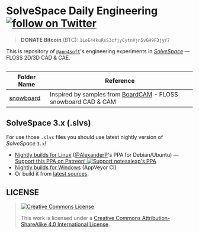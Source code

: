 # SolveSpace Daily Engineering [![follow on Twitter](https://img.shields.io/twitter/follow/app4soft?style=social&logo=twitter)](https://twitter.com/search?q=solvespace+from%3Aapp4soft)

> **DONATE Bitcoin** (BTC): `1LoE44kuRsS3cfjyCytnVjn5vGH9F3jyY7`

This is repository of [`@app4soft`](https://twitter.com/app4soft)'s engineering experiments in [*SolveSpace*](https://solvespace.com) — FLOSS 2D/3D CAD &amp; CAE.

## 

| Folder Name | Reference |
| ---- | ---- |
| [snowboard](snowboard/) | Inspired by samples from [BoardCAM](https://github.com/BoardCAM/BoardCAM) - FLOSS snowboard CAD & CAM |

## SolveSpace 3.x (.slvs)

For use those `.slvs` files you should use latest nightly version of *SolveSpace* `3.x`!

- [Nightly builds for Linux](https://notesalexp.org) ([@AlexanderP](http://github.com/alexanderp)'s PPA for Debian/Ubuntu) — [Support this PPA on Patreon! ![Support `notesalexp`'s PPA](https://img.shields.io/endpoint.svg?url=https%3A%2F%2Fshieldsio-patreon.herokuapp.com%2Fnotesalexp&style=for-the-badge)](https://www.patreon.com/notesalexp)
- [Nightly builds for Windows](https://ci.appveyor.com/project/whitequark/solvespace/build/artifacts) (AppVeyor CI)
- Or build it from [latest sources](https://github.com/solvespace/solvespace).

## LICENSE

> [![Creative Commons License](https://i.creativecommons.org/l/by-sa/4.0/88x31.png)](http://creativecommons.org/licenses/by-sa/4.0/)
>
> This work is licensed under a <a rel="license" href="http://creativecommons.org/licenses/by-sa/4.0/">Creative Commons Attribution-ShareAlike 4.0 International License</a>.

